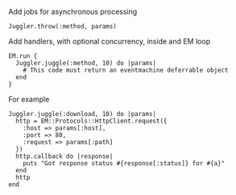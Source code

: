 Add jobs for asynchronous processing

    Juggler.throw(:method, params)

Add handlers, with optional concurrency, inside and EM loop

    EM.run {
      Juggler.juggle(:method, 10) do |params|
        # This code must return an eventmachine deferrable object
      end
    }

For example

    Juggler.juggle(:download, 10) do |params|
      http = EM::Protocols::HttpClient.request({
        :host => params[:host], 
        :port => 80, 
        :request => params[:path]
      })
      http.callback do |response|
        puts "Got response status #{response[:status]} for #{a}"
      end
      http
    end
